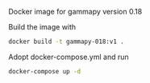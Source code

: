 Docker image for gammapy version 0.18

Build the image with
```bash
docker build -t gammapy-018:v1 .
```

Adopt docker-compose.yml and run
```bash
docker-compose up -d
```

